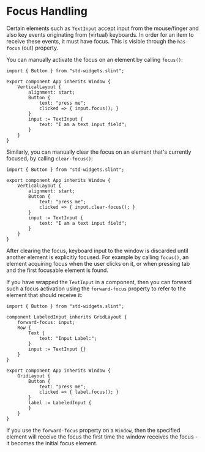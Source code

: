 <!-- Copyright © SixtyFPS GmbH <info@slint.dev> ; SPDX-License-Identifier: MIT -->

# Focus Handling

Certain elements such as `TextInput` accept input from the mouse/finger and
also key events originating from (virtual) keyboards. In order for an item to receive
these events, it must have focus. This is visible through the `has-focus` (out) property.
<!-- (out)? -->
You can manually activate the focus on an element by calling `focus()`:

```slint
import { Button } from "std-widgets.slint";

export component App inherits Window {
    VerticalLayout {
        alignment: start;
        Button {
            text: "press me";
            clicked => { input.focus(); }
        }
        input := TextInput {
            text: "I am a text input field";
        }
    }
}
```

Similarly, you can manually clear the focus on an element that's currently focused, by calling `clear-focus()`:

```slint
import { Button } from "std-widgets.slint";

export component App inherits Window {
    VerticalLayout {
        alignment: start;
        Button {
            text: "press me";
            clicked => { input.clear-focus(); }
        }
        input := TextInput {
            text: "I am a text input field";
        }
    }
}
```

After clearing the focus, keyboard input to the window is discarded until another element is explicitly
focused. For example by calling `focus()`, an element acquiring focus when the user clicks on it, or when
pressing tab and the first focusable element is found.

If you have wrapped the `TextInput` in a component, then you can forward such a focus activation
using the `forward-focus` property to refer to the element that should receive it:

```slint
import { Button } from "std-widgets.slint";

component LabeledInput inherits GridLayout {
    forward-focus: input;
    Row {
        Text {
            text: "Input Label:";
        }
        input := TextInput {}
    }
}

export component App inherits Window {
    GridLayout {
        Button {
            text: "press me";
            clicked => { label.focus(); }
        }
        label := LabeledInput {
        }
    }
}
```

If you use the `forward-focus` property on a `Window`, then the specified element will receive
the focus the first time the window receives the focus - it becomes the initial focus element.
